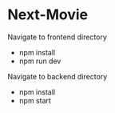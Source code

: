 # Next-Movie

Navigate to frontend directory

- npm install
- npm run dev

Navigate to backend directory

- npm install
- npm start

